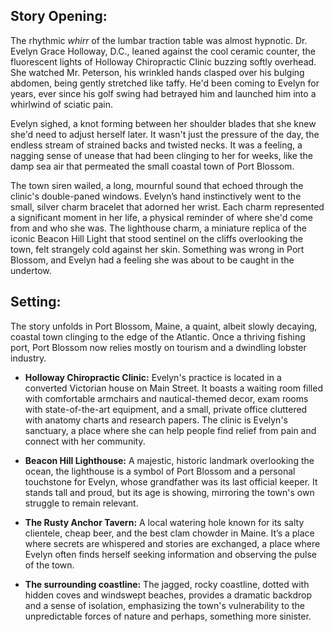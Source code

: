 ## Story Opening:

The rhythmic *whirr* of the lumbar traction table was almost hypnotic. Dr. Evelyn Grace Holloway, D.C., leaned against the cool ceramic counter, the fluorescent lights of Holloway Chiropractic Clinic buzzing softly overhead. She watched Mr. Peterson, his wrinkled hands clasped over his bulging abdomen, being gently stretched like taffy. He'd been coming to Evelyn for years, ever since his golf swing had betrayed him and launched him into a whirlwind of sciatic pain.

Evelyn sighed, a knot forming between her shoulder blades that she knew she'd need to adjust herself later. It wasn't just the pressure of the day, the endless stream of strained backs and twisted necks. It was a feeling, a nagging sense of unease that had been clinging to her for weeks, like the damp sea air that permeated the small coastal town of Port Blossom.

The town siren wailed, a long, mournful sound that echoed through the clinic's double-paned windows. Evelyn’s hand instinctively went to the small, silver charm bracelet that adorned her wrist. Each charm represented a significant moment in her life, a physical reminder of where she'd come from and who she was. The lighthouse charm, a miniature replica of the iconic Beacon Hill Light that stood sentinel on the cliffs overlooking the town, felt strangely cold against her skin. Something was wrong in Port Blossom, and Evelyn had a feeling she was about to be caught in the undertow.

## Setting:

The story unfolds in Port Blossom, Maine, a quaint, albeit slowly decaying, coastal town clinging to the edge of the Atlantic. Once a thriving fishing port, Port Blossom now relies mostly on tourism and a dwindling lobster industry.

*   **Holloway Chiropractic Clinic:** Evelyn's practice is located in a converted Victorian house on Main Street. It boasts a waiting room filled with comfortable armchairs and nautical-themed decor, exam rooms with state-of-the-art equipment, and a small, private office cluttered with anatomy charts and research papers. The clinic is Evelyn's sanctuary, a place where she can help people find relief from pain and connect with her community.

*   **Beacon Hill Lighthouse:** A majestic, historic landmark overlooking the ocean, the lighthouse is a symbol of Port Blossom and a personal touchstone for Evelyn, whose grandfather was its last official keeper. It stands tall and proud, but its age is showing, mirroring the town's own struggle to remain relevant.

*   **The Rusty Anchor Tavern:** A local watering hole known for its salty clientele, cheap beer, and the best clam chowder in Maine. It’s a place where secrets are whispered and stories are exchanged, a place where Evelyn often finds herself seeking information and observing the pulse of the town.

*   **The surrounding coastline:** The jagged, rocky coastline, dotted with hidden coves and windswept beaches, provides a dramatic backdrop and a sense of isolation, emphasizing the town's vulnerability to the unpredictable forces of nature and perhaps, something more sinister.
